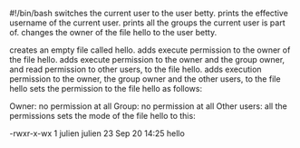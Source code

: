 #!/bin/bash
switches the current user to the user betty.
prints the effective username of the current user.
prints all the groups the current user is part of.
changes the owner of the file hello to the user betty.

creates an empty file called hello.
adds execute permission to the owner of the file hello.
adds execute permission to the owner and the group owner, and read permission to other users, to the file hello.
adds execution permission to the owner, the group owner and the other users, to the file hello
sets the permission to the file hello as follows:

Owner: no permission at all
Group: no permission at all
Other users: all the permissions
sets the mode of the file hello to this:

-rwxr-x-wx 1 julien julien 23 Sep 20 14:25 hello
